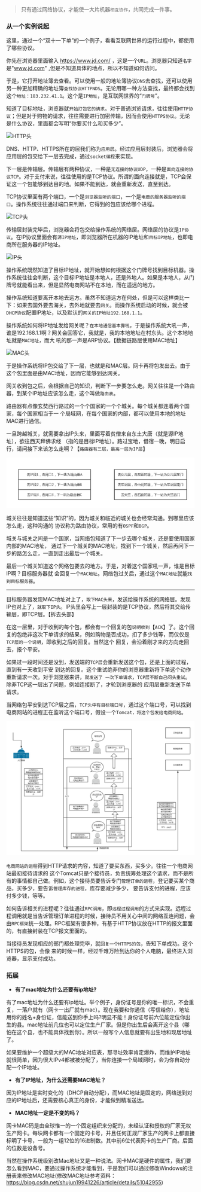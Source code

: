 > 只有通过网络协议，才能使一大片机器`相互协作`，共同完成一件事。

### 从一个实例说起

这里，通过一个“双十一下单”的一个例子，看看互联网世界的运行过程中，都使用了哪些协议。

你先在浏览器里面输入 <https://www.jd.com/> ，这是一个`URL`。浏览器只知道`名字`是"www.jd.com" ,但是不知道具体的地点，所以不知道如何访问。

于是，它打开地址簿去查看。可以使用一般的地址簿协议`DNS`去查找，还可以使用另一种更加精确的地址簿`查找协议HTTPNDS`。无论用哪一种方法查找，最终都会找到这个`地址：183.232.41.1`。这个是`IP地址`，是互联网世界的“`门牌号`”。

知道了目标地址，浏览器就`开始打包它的请求`。对于普通浏览请求，往往使用`HTTP协议`；但是对于购物的请求，往往需要进行加密传输，因而会使用`HTTPS协议`。无论是什么协议，里面都会写明“你要买什么和买多少”。

![HTTP头](../_img/HTTP头.png)

DNS、HTTP、HTTPS所在的层我们称为`应用层`。经过应用层封装后，浏览器会将应用层的包交给下一层去完成，通过`socket编程`来实现。

下一层是传输层。传输层有两种协议，一种是`无连接的协议UDP`，一种是`面向连接的协议TCP`。对于支付来说，往往使用的是TCP协议。所谓的面向连接就是，TCP会保证这一个包能够到达目的地。如果不能到达，就会重新发送，直至到达。

TCP协议里面有两个端口，一个是`浏览器监听的端口`，一个是`电商的服务器监听的端口`。操作系统往往通过端口来判断，它得到的包应该给哪个进程。

![TCP头](../_img/TCP头.png)

传输层封装完毕后，浏览器会将包交给操作系统的网络层。网络层的协议是`IP协议`。在IP协议里面会有`源IP地址`，即浏览器所在机器的IP地址和`目标IP地址`，也即电商所在服务器的IP地址。

![IP头](../_img/IP头.png)

操作系统既然知道了目标IP地址，就开始想如何根据这个门牌号找到目标机器。操作系统往往会判断，这个目标IP地址是本地人，还是外地人。如果是本地人，从门牌号就能看出来，但是显然电商网站不在本地，而在遥远的地方。

操作系统知道要离开本地去远方。虽然不知道远方在何处，但是可以这样类比一下：如果去国外要去海关，去外地就要去`网关`。而操作系统启动的时候，就会被`DHCP协议`配置IP地址，以及默认的`网关的IP地址192.168.1.1`。

操作系统如何将IP地址发给网关呢？`在本地通信基本靠吼`，于是操作系统大吼一声，谁是192.168.1.1啊？网关会回答它，我就是，我的本地地址在村东头。这个本地地址就是`MAC地址`，而大 吼的那一声是ARP协议。【数据链路层使用MAC地址】

![MAC头](../_img/MAC头.png)

于是操作系统将IP包交给了下一层，也就是和MAC层。网卡再将包发出去。由于这个包里面是由MAC地址，因而它能够到达网关。

网关收到包之后，会根据自己的知识，判断下一步要怎么走。网关往往是一个路由器，到某个IP地址应该怎么走，这个叫做`路由表`。

路由器有点像玄奘西行路过的一个个国家的一个个城关。每个城关都连着两个国家，每个国家相当于一 个局域网，在每个国家的内部，都可以使用本地的地址MAC进行通信。

一旦跨越城关，就需要拿出IP头来，里面写着贫僧来自东土大唐（就是源IP地址），欲往西天拜佛求经 （指的是目标IP地址）。路过宝地，借宿一晚，明日启行，请问接下来该怎么走啊？【`路由器有三层，最高一层为IP层`】

![路由表](../_img/路由表.png)

城关往往是知道这些“知识”的，因为城关和临近的城关也会经常沟通。到哪里应该怎么走，这种沟通的 协议称为路由协议，常用的有`OSPF`和`BGP`。

城关与城关之间是一个国家，当网络包知道了下一步去哪个城关，还是要使用国家内部的MAC地址， 通过下一个城关的MAC地址，找到下一个城关，然后再问下一步的路怎么走，一直到走出最后一个城关。

最后一个城关知道这个网络包要去的地方。于是，对着这个国家吼一声，谁是目标IP啊？目标服务器就 会回复一个`MAC地址`。网络包过关后，通过这个`MAC地址`就能`找到目标服务器`。

---

目标服务器发现MAC地址对上了，`取下MAC头来`，发送给操作系统的网络层。发现IP也对上了，`就取下IP头`。IP头里会写上一层封装的是TCP协议，然后将其交给传输层，即TCP层。【拆去头部】

在这一层里，对于收到的每个包，都会有一个回复的包`说明收到`【`ACK`】了。这个回复的包绝非这次下单请求的结果，例如购物是否成功，扣了多少钱等，而仅仅是`TCP层的一个说明`，即收到之后的回复。当然这个 回复，会沿着刚才来的方向走回去，报个平安。

如果过一段时间还是没到，发送端的`TCP层`会重新发送这个包，还是上面的过程，直到有一天收到平安 到达的回复。这个重试绝非你的浏览器重新将下单这个动作重新请求一次。对于浏览器来讲，`就发送了 一次下单请求`，`TCP层不断自己闷头重试`。除非TCP这一层出了问题，例如连接断了，才轮到浏览器的 应用层重新发送下单请求。

当网络包平安到达TCP层之后，`TCP头中有目标端口号`，通过这个端口号，可以找到电商网站的进程正在监听这个端口号，假设一个`Tomcat，将这个包发给电商网站`。

![电商网络传输](../_img/电商网络传输.png)

`电商网站的进程`得到HTTP请求的内容，知道了要买东西，买多少。往往一个电商网站最初接待请求的 这个Tomcat只是个接待员，负责统筹处理这个请求，而不是所有的事情都自己做。例如，这个接待员要告诉专门`管理订单的进程`，登记要买某个商品，买多少，要告诉`管理库存的进程`，库存要减少多少， 要告诉支付的进程，应该付多少钱，等等。

如何告诉相关的进程呢？往往通过`RPC调用`，即`远程过程调用`的方式来实现。远程过程调用就是当告诉管理订单进程的时候，接待员不用关心中间的网络互连问题，会由`RPC框架`统一处理。RPC框架有很多种，有基于HTTP协议放在HTTP的报文里面的，有直接封装在TCP报文里面的。

当接待员发现相应的部门都处理完毕，就`回复一个HTTPS的包`，告知下单成功。这个HTTPS的包，会像 来的时候一样，经过千难万险到达你的个人电脑，最终进入浏览器，显示支付成功。

### 拓展

- **有了mac地址为什么还要有ip地址?**

有了mac地址为什么还要有ip地址。举个例子，身份证号是你的唯一标识，不会重复，一落户就有（网卡一出厂就有mac）。现在我要和你通信（写信给你），地址用你的姓名+身份证，信能送到你手上吗?明显不能！身份证号前六位能定位你出生的县。mac地址前几位也可以定位生产厂家。但是你出生后会离开这个县（哪怕在这个县，也不能具体找到你）。所以一般写个人信息就要有出生地和现居地址了。

如果要维护一个超级大的MAC地址对应表，那寻址效率肯定爆炸，而维护IP地址就很简单，因为很大IPv4都被被分配了，当你连接一个局域网时，会为你自动分配一个IP地址。

- **有了IP地址，为什么还需要MAC地址？**

因为IP地址是实时变化的（DHCP自动分配），而MAC地址是固定的，网络送到对应的IP地址后，还需要核心真正的身份，才能做到精准送达。

- **MAC地址一定是不变的吗？**

网卡MAC码是由全球惟一的一个固定组织来分配的，未经认证和授权的厂家无权生产网卡。每块网卡都有一个固定的卡号，并且任何正规厂家生产的网卡上都直接标明了卡号，一般为一组12位的16进制数。其中前6位代表网卡的生产厂商。后面的位数是设备号。

当然在操作系统级别改Mac地址又是一种说法。网卡MAC是硬件的属性，我们要怎么看到MAC，要通过操作系统才能看到，于是我们可以通过修改Windows的注册表来修改MAC地址(修改MAC地址参考资料：<https://blog.csdn.net/shujun19941226/article/details/51042955>)